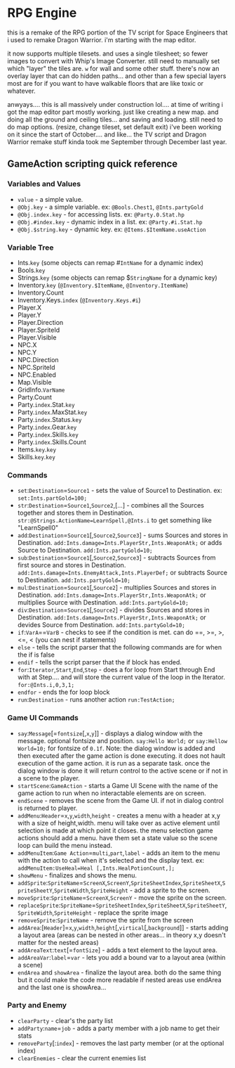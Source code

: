 # RPG Engine

this is a remake of the RPG portion of the TV script for Space Engineers that i used to remake Dragon Warrior. i'm starting with the map editor.

it now supports multiple tilesets. and uses a single tilesheet; so fewer images to convert with Whip's Image Converter. still need to manually set which "layer" the tiles are. `w` for wall and some other stuff. there's now an overlay layer that can do hidden paths... and other than a few special layers most are for if you want to have walkable floors that are like toxic or whatever.

anwyays.... this is all massively under construction lol.... at time of writing i got the map editor part mostly working. just like creating a new map. and doing all the ground and ceiling tiles... and saving and loading. still need to do map options. (resize, change tileset, set default exit) i've been working on it since the start of October.... and like... the TV script and Dragon Warrior remake stuff kinda took me September through December last year.

## GameAction scripting quick reference

### Variables and Values

 * `value` - a simple value.
 * `@Obj.key` - a simple variable. ex: `@Bools.Chest1`, `@Ints.partyGold`
 * `@Obj.index.key` - for accessing lists. ex: `@Party.0.Stat.hp`
 * `@Obj.#index.key` - dynamic index in a list. ex: `@Party.#i.Stat.hp`
 * `@Obj.$string.key` - dynamic key. ex: `@Items.$ItemName.useAction`

### Variable Tree

 * Ints.`key` (some objects can remap #`IntName` for a dynamic index)
 * Bools.`key`
 * Strings.`key` (some objects can remap $`StringName` for a dynamic key)
 * Inventory.`key` (`@Inventory.$ItemName`, `@Inventory.ItemName`)
 * Inventory.Count
 * Inventory.Keys.`index` (`@Inventory.Keys.#i`)
 * Player.X
 * Player.Y
 * Player.Direction
 * Player.SpriteId
 * Player.Visible
 * NPC.X
 * NPC.Y
 * NPC.Direction
 * NPC.SpriteId
 * NPC.Enabled
 * Map.Visible
 * GridInfo.`VarName`
 * Party.Count
 * Party.`index`.Stat.`key`
 * Party.`index`.MaxStat.`key`
 * Party.`index`.Status.`key`
 * Party.`index`.Gear.`key`
 * Party.`index`.Skills.`key`
 * Party.`index`.Skills.Count
 * Items.`key`.`key`
 * Skills.`key`.`key`

### Commands

 * `set`:`Destination`=`Source1` - sets the value of Source1 to Destination. ex: `set:Ints.partGold=100;`
 * `str`:`Destination`=`Source1`,`Source2`,[...] - combines all the Sources together and stores them in Destination. `str:@Strings.ActionName=LearnSpell,@Ints.i` to get something like "LearnSpell0"
 * `add`:`Destination`=`Source1`[,`Source2`,`Source3`] - sums Sources and stores in Destination. `add:Ints.damage=Ints.PlayerStr,Ints.WeaponAtk;` or adds Source to Destination. `add:Ints.partyGold=10;`
 * `sub`:`Destination`=`Source1`[,`Source2`,`Source3`] - subtracts Sources from first source and stores in Destination. `add:Ints.damage=Ints.EnemyAttack,Ints.PlayerDef;` or subtracts Source to Destination. `add:Ints.partyGold=10;`
 * `mul`:`Destination`=`Source1`[,`Source2`] - multiplies Sources and stores in Destination. `add:Ints.damage=Ints.PlayerStr,Ints.WeaponAtk;` or multiplies Source with Destination. `add:Ints.partyGold=10;`
 * `div`:`Destination`=`Source1`[,`Source2`] - divides Sources and stores in Destination. `add:Ints.damage=Ints.PlayerStr,Ints.WeaponAtk;` or devides Source from Destination. `add:Ints.partyGold=10;`
 * `if`:`VarA`==`VarB` - checks to see if the condition is met. can do ==, >=, >, <=, < (you can nest if statements)
 * `else` - tells the script parser that the following commands are for when the if is false
 * `endif` - tells the script parser that the if block has ended.
 * `for`:`Iterator`,`Start`,`End`,`Step` - does a for loop from Start through End with at Step.... and will store the current value of the loop in the Iterator.  `for:@Ints.i,0,3,1;`
 * `endfor` - ends the for loop block
 * `run`:`Destination` - runs another action `run:TestAction;`

### Game UI Commands
 
 * `say`:`Message`[=`fontsize`[,`x`,`y`]] - displays a dialog window with the message. optional fontsize and position. `say:Hello World;` or `say:Hellow World=10;` for fontsize of `0.1f`. Note: the dialog window is added and then executed after the game action is done executing. it does not hault execution of the game action. it is run as a separate task. once the dialog window is done it will return control to the active scene or if not in a scene to the player.
 * `startScene`:`GameAction` - starts a Game UI Scene with the name of the game action to run when no interactable elements are on screen.
 * `endScene` - removes the scene from the Game UI. if not in dialog control is returned to player.
 * `addMenu`:`Header`=`x`,`y`,`width`,`height` - creates a menu with a header at x,y with a size of height,width. menu will take over as active element until selection is made at which point it closes. the menu selection game actions should add a menu. have them set a state value so the scene loop can build the menu instead.
 * `addMenuItem`:`Game Action`=`multi`,`part`,`label` - adds an item to the menu with the action to call when it's selected and the display text. ex: `addMenuItem:UseHeal=Heal [,Ints.HealPotionCount,];`
 * `showMenu` - finalizes and shows the menu.
 * `addSprite`:`SpriteName`=`ScreenX`,`ScreenY`,`SpriteSheetIndex`,`SpriteSheetX`,`SpriteSheetY`,`SpriteWidth`,`SpriteHeight` - add a sprite to the screen.
 * `moveSprite`:`SpriteName`=`ScreenX`,`ScreenY` - move the sprite on the screen.
 * `replaceSprite`:`SpriteName`=`SpriteSheetIndex`,`SpriteSheetX`,`SpriteSheetY`,`SpriteWidth`,`SpriteHeight` - replace the sprite image
 * `removeSprite`:`SpriteName` - remove the sprite from the screen
 * `addArea`:[`Header`]=`x`,`y`,`width`,`height`[,`virtical`[,`background`]] - starts adding a layout area (areas can be nested in other areas... in theory x,y doesn't matter for the nested areas)
 * `addAreaText`:`text`[=`fontSize`] - adds a text element to the layout area.
 * `addAreaVar`:`label`=`var` - lets you add a bound var to a layout area (within a scene)
 * `endArea` and `showArea` - finalize the layout area. both do the same thing but it could make the code more readable if nested areas use endArea and the last one is showArea...

### Party and Enemy

 * `clearParty` - clear's the party list
 * `addParty`:`name`=`job` - adds a party member with a job name to get their stats
 * `removeParty`[:`index`] - removes the last party member (or at the optional index)
 * `clearEnemies` - clear the current enemies list
